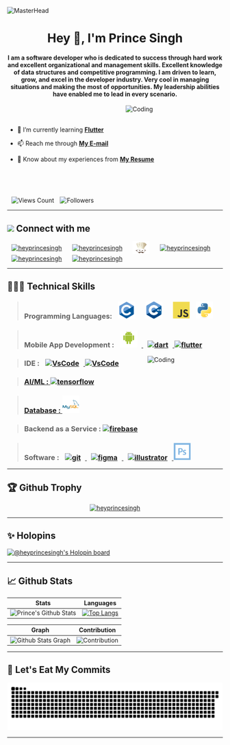 ![MasterHead](https://1.bp.blogspot.com/-7A4WynwLsMw/XbBpCXG8fHI/AAAAAAAAMt4/uOa1bpLskYgrwGbllhSu2SDj_Mig8SXJQCLcBGAsYHQ/s1600/2000_600px.gif)

<h1 align="center">Hey 👋, I'm Prince Singh</h1>



<h4 align="center">I am a software developer who is dedicated to success through hard work and excellent organizational and management skills. Excellent knowledge of data structures and competitive programming. I am driven to learn, grow, and excel in the developer industry. Very cool in managing situations and making the most of opportunities. My leadership abilities have enabled me to lead in every scenario.</h4>

<img align="right" alt="Coding" width="45%" src="https://victorelmann.files.wordpress.com/2021/01/website-design.gif">
<br>
<br>

- 🌱 I’m currently learning **[Flutter](https://flutter.dev/)**

- 📫 Reach me through **[My E-mail](mailto:princesingh3632@gmail.com)**

- 📄 Know about my experiences from **[My Resume](https://drive.google.com/file/d/14j9UvRT0JGgQ_ndwtJG8Rl8h3TkPmhFn/view?usp=sharing)**

<br>
<br>
<br>
<p align="left">
  <img src="https://komarev.com/ghpvc/?username=heyprincesingh&label=Profile%20views&color=0e75b6&style=flat" alt="Views Count" hspace="10"/> 
  <img src="https://img.shields.io/github/followers/heyprincesingh?label=Followers&logo=GitHub&style=for-the-badge&style=flat" alt="Followers" /> 
</p>

***
<div align="left"><h2><img src="https://www.hugp.com/research/assets/img/gif/akushu.gif" width="40px"> Connect with me</h1> </div>

<p align="left">
<a href="https://linkedin.com/in/heyprincesingh" target="blank"><img align="center" src="https://raw.githubusercontent.com/rahuldkjain/github-profile-readme-generator/master/src/images/icons/Social/linked-in-alt.svg" alt="heyprincesingh" height="30" width="40" hspace="10"/></a>
<a href="https://www.leetcode.com/heyprincesingh" target="blank"><img align="center" src="https://raw.githubusercontent.com/rahuldkjain/github-profile-readme-generator/master/src/images/icons/Social/leet-code.svg" alt="heyprincesingh" height="30" width="40" hspace="10"/></a>
<a href="https://www.codechef.com/users/heyprince" target="blank"><img align="center" src="https://github.com/ANURAG-PATHAK/ANURAG-PATHAK/blob/master/resources/codecheficon_adobespark.png" alt="heyprince" height="30" width="40" hspace="10"/></a>
<a href="https://www.hackerrank.com/heyprincesingh" target="blank"><img align="center" src="https://raw.githubusercontent.com/rahuldkjain/github-profile-readme-generator/master/src/images/icons/Social/hackerrank.svg" alt="heyprincesingh" height="30" width="40" hspace="10"/></a>
<a href="https://fb.com/heyprincesingh" target="blank"><img align="center" src="https://raw.githubusercontent.com/rahuldkjain/github-profile-readme-generator/master/src/images/icons/Social/facebook.svg" alt="heyprincesingh" height="30" width="40" hspace="10"/></a>
<a href="https://instagram.com/heyprincesingh" target="blank"><img align="center" src="https://raw.githubusercontent.com/rahuldkjain/github-profile-readme-generator/master/src/images/icons/Social/instagram.svg" alt="heyprincesingh" height="30" width="40" hspace="10"/></a>
</p>


***

<div align="left"><h2>👨🏻‍💻 Technical Skills </h1> </div>
  
>### Programming Languages: <a href="https://www.cprogramming.com/" target="_blank" rel="noreferrer"> <img src="https://raw.githubusercontent.com/devicons/devicon/master/icons/c/c-original.svg" alt="c" width="40" height="40" hspace="10"/></a>  <a href="https://www.w3schools.com/cpp/" target="_blank" rel="noreferrer"> <img src="https://raw.githubusercontent.com/devicons/devicon/master/icons/cplusplus/cplusplus-original.svg" alt="cplusplus" width="40" height="40" hspace="10"/></a>  <a href="https://developer.mozilla.org/en-US/docs/Web/JavaScript" target="_blank" rel="noreferrer"> <img src="https://raw.githubusercontent.com/devicons/devicon/master/icons/javascript/javascript-original.svg" alt="javascript" width="40" height="40" hspace="10"/></a>  <a href="https://www.python.org" target="_blank" rel="noreferrer"> <img src="https://raw.githubusercontent.com/devicons/devicon/master/icons/python/python-original.svg" alt="python" width="40" height="40"/> </a>



>### Mobile App Development : <a href="https://developer.android.com" target="_blank" rel="noreferrer"> <img src="https://raw.githubusercontent.com/devicons/devicon/master/icons/android/android-original-wordmark.svg" alt="android" width="40" height="40" hspace="10"/> </a>  <a href="https://dart.dev" target="_blank" rel="noreferrer"> <img src="https://www.vectorlogo.zone/logos/dartlang/dartlang-icon.svg" alt="dart" width="40" height="40" hspace="10"/> </a>  <a href="https://flutter.dev" target="_blank" rel="noreferrer"> <img src="https://www.vectorlogo.zone/logos/flutterio/flutterio-icon.svg" alt="flutter" width="40" height="40"/> </a>


<img align="right" alt="Coding" src="http://www.stem2steameducation.com/wp-content/uploads/2018/10/book.gif" width="35%">


>### IDE : <a href="https://code.visualstudio.com" target="_blank" rel="noreferrer"><img src="https://cdn.jsdelivr.net/gh/devicons/devicon/icons/vscode/vscode-original.svg" alt="VsCode" width="40" height="40" hspace="10"/> <a href="https://developer.android.com/studio" target="_blank" rel="noreferrer"><img src="https://static.wikia.nocookie.net/logopedia/images/d/db/Android_Studio_Icon_2021.svg/revision/latest/scale-to-width-down/200?cb=20210305211354" alt="VsCode" width="40" height="40"/>  
  
  
  
>### AI/ML : <a href="https://www.tensorflow.org" target="_blank" rel="noreferrer"> <img src="https://www.vectorlogo.zone/logos/tensorflow/tensorflow-icon.svg" alt="tensorflow" width="40" height="40"/>



>### Database : <a href="https://www.mysql.com/" target="_blank" rel="noreferrer"> <img src="https://raw.githubusercontent.com/devicons/devicon/master/icons/mysql/mysql-original-wordmark.svg" alt="mysql" width="40" height="40"/> </a>



>### Backend as a Service : <a href="https://firebase.google.com/" target="_blank" rel="noreferrer"> <img src="https://www.vectorlogo.zone/logos/firebase/firebase-icon.svg" alt="firebase" width="40" height="40"/> </a>
</p>




>### Software : <a href="https://git-scm.com/" target="_blank" rel="noreferrer"> <img src="https://www.vectorlogo.zone/logos/git-scm/git-scm-icon.svg" alt="git" width="40" height="40" hspace="10"/> </a>  <a href="https://www.figma.com/" target="_blank" rel="noreferrer"> <img src="https://www.vectorlogo.zone/logos/figma/figma-icon.svg" alt="figma" width="40" height="40" hspace="10"/> </a>  <a href="https://www.adobe.com/in/products/illustrator.html" target="_blank" rel="noreferrer"> <img src="https://www.vectorlogo.zone/logos/adobe_illustrator/adobe_illustrator-icon.svg" alt="illustrator" width="40" height="40" hspace="10"/> </a>  <a href="https://www.photoshop.com/en" target="_blank" rel="noreferrer"> <img src="https://raw.githubusercontent.com/devicons/devicon/master/icons/photoshop/photoshop-line.svg" alt="photoshop" width="40" height="40"/> </a>
</p>

***

<div align="left"><h2>🏆 Github Trophy</h2>

<p align="center"> <a href="https://github.com/ryo-ma/github-profile-trophy"><img src="https://github-profile-trophy.vercel.app/?username=heyprincesingh&column=-1" alt="heyprincesingh" /></a> </p>

***
<div align="left"><h2>✨ Holopins</h2>

[![@heyprincesingh's Holopin board](https://holopin.me/heyprincesingh)](https://holopin.io/@heyprincesingh)

***

 <div align="left"><h2>📈 Github Stats</h2>

Stats   | Languages
--------| ----------
![Prince's Github Stats](https://github-readme-stats.vercel.app/api?username=heyprincesingh&show_icons=true&theme=vision-friendly-dark) |  [![Top Langs](https://github-readme-stats.vercel.app/api/top-langs/?username=heyprincesingh&theme=dark&layout=compact&langs_count=8)](https://github.com/anuraghazra/github-readme-stats) 

Graph | Contribution
------| ----------
![ Github Stats Graph](https://github-profile-summary-cards.vercel.app/api/cards/profile-details?username=heyprincesingh&theme=monokai&text_color=white) | ![Contribution](https://github-readme-streak-stats.herokuapp.com/?user=heyprincesingh&theme=dark&width=400)

***

<div align="left"><h2>🐍 Let's Eat My Commits</h2>
<p align="center">
  <img src="https://github.com/heyprincesingh/heyprincesingh/blob/output/github-contribution-grid-snake.svg" alt="Snake"/> 
</p>

***
